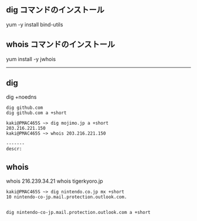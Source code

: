 ## dig コマンドのインストール
yum -y install bind-utils

## whois コマンドのインストール
yum install -y jwhois

__________________________________________
## dig
dig +noedns
```
dig github.com
dig github.com a +short
```

```
kaki@PMAC465S ~> dig mojimo.jp a +short
203.216.221.150
kaki@PMAC465S ~> whois 203.216.221.150

-------
descr:
```
## whois
whois 216.239.34.21
whois tigerkyoro.jp


```
kaki@PMAC465S ~> dig nintendo.co.jp mx +short
10 nintendo-co-jp.mail.protection.outlook.com.


dig nintendo-co-jp.mail.protection.outlook.com a +short
```


